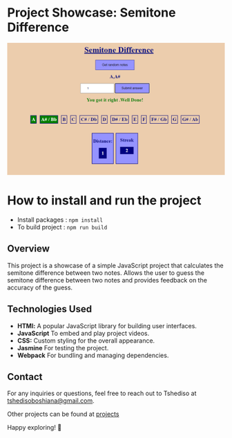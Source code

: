 # Project Showcase: Semitone Difference

[![Project Showcase Demo](src/images/semitone.png)](/)

# How to install and run the project
- Install packages : `npm install`
- To build project : `npm run build`

## Overview

This project is a showcase of a simple JavaScript project that calculates the semitone difference between two notes. Allows the user to guess the semitone difference between two notes and provides feedback on the accuracy of the guess.

## Technologies Used

- **HTMl:** A popular JavaScript library for building user interfaces.
- **JavaScript** To embed and play project videos.
- **CSS:** Custom styling for the overall appearance.
- **Jasmine** For testing the project.
- **Webpack** For bundling and managing dependencies.

## Contact

For any inquiries or questions, feel free to reach out to Tshediso at [tshedisoboshiana@gmail.com](mailto:tshedisoboshiana@gmail.com).

Other projects can be found at [projects](https://projects-5584f.web.app/)

Happy exploring! 🚀